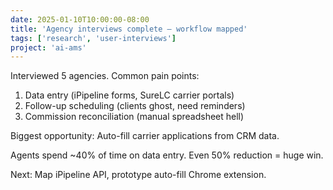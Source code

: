 ```yaml
---
date: 2025-01-10T10:00:00-08:00
title: 'Agency interviews complete — workflow mapped'
tags: ['research', 'user-interviews']
project: 'ai-ams'
---
```


Interviewed 5 agencies. Common pain points:

1. Data entry (iPipeline forms, SureLC carrier portals)
2. Follow-up scheduling (clients ghost, need reminders)
3. Commission reconciliation (manual spreadsheet hell)

Biggest opportunity: Auto-fill carrier applications from CRM data.

Agents spend ~40% of time on data entry. Even 50% reduction = huge win.

Next: Map iPipeline API, prototype auto-fill Chrome extension.
